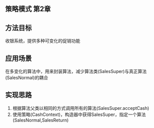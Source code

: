 ## 策略模式 第2章
## 方法目标
收银系统，提供多种可变化的促销功能

## 应用场景
在多变化的算法中，用来封装算法，减少算法类(SalesSuper)与真正算法(SalesNormal)的耦合

## 实现思路
1. 根据算法父类以相同的方式调用所有的算法(SalesSuper.acceptCash)
2. 使用策略(CashContext)，构造器中获得SalesSuper，指定一个算法(SalesNormal,SalesReturn)

